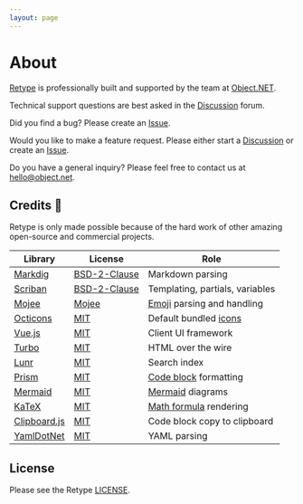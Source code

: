 ```yaml
---
layout: page
---
```

# About

[Retype](https://retype.com/) is professionally built and supported by the team at [Object.NET](https://object.net).

Technical support questions are best asked in the [Discussion](https://github.com/retypeapp/retype/discussions) forum.

Did you find a bug? Please create an [Issue](https://github.com/retypeapp/retype/issues).

Would you like to make a feature request. Please either start a [Discussion](https://github.com/retypeapp/retype/discussions) or create an [Issue](https://github.com/retypeapp/retype/issues).

Do you have a general inquiry? Please feel free to contact us at [hello@object.net](mailto:hello@object.net).

## Credits :clap:

Retype is only made possible because of the hard work of other amazing open-source and commercial projects.

| Library                                                  | License                                                                    | Role                                                                  |
| -------------------------------------------------------- | -------------------------------------------------------------------------- | --------------------------------------------------------------------- |
| [Markdig](https://github.com/xoofx/markdig)              | [BSD-2-Clause](https://github.com/xoofx/markdig/blob/master/license.txt)   | Markdown parsing                                                      |
| [Scriban](https://github.com/scriban/scriban)            | [BSD-2-Clause](https://github.com/scriban/scriban/blob/master/license.txt) | Templating, partials, variables                                       |
| [Mojee](https://mojee.io)                                | [Mojee](https://docs.mojee.io/license/)                                    | [Emoji](components/emoji.md) parsing and handling                     |
| [Octicons](https://octicons-primer.vercel.app/octicons/) | [MIT](https://github.com/primer/octicons/blob/main/LICENSE)                | Default bundled [icons](components/icon.md)                           |
| [Vue.js](https://vuejs.org/)                             | [MIT](https://github.com/vuejs/vue/blob/dev/LICENSE)                       | Client UI framework                                                   |
| [Turbo](https://turbo.hotwired.dev/)                     | [MIT](https://github.com/hotwired/turbo/blob/main/MIT-LICENSE)             | HTML over the wire                                                    |
| [Lunr](http://lunrjs.com/)                               | [MIT](https://github.com/olivernn/lunr.js/blob/master/LICENSE)             | Search index                                                          |
| [Prism](https://prismjs.com/)                            | [MIT](https://github.com/PrismJS/prism/blob/master/LICENSE)                | [Code block](components/code-block.md#syntax-highlighting) formatting |
| [Mermaid](https://mermaid-js.github.io/mermaid/)         | [MIT](https://github.com/mermaid-js/mermaid/blob/develop/LICENSE)          | [Mermaid](components/mermaid.md) diagrams                             |
| [KaTeX](https://github.com/KaTeX/KaTeX)                  | [MIT](https://github.com/KaTeX/KaTeX/blob/master/LICENSE)                  | [Math formula](components/math-formulas.md) rendering                  |
| [Clipboard.js](https://clipboardjs.com)                  | [MIT](https://clipboardjs.com/)                                            | Code block copy to clipboard                                          |
| [YamlDotNet](https://github.com/aaubry/YamlDotNet)       | [MIT](https://github.com/aaubry/YamlDotNet/blob/master/LICENSE.txt)        | YAML parsing                                                          |

## License

Please see the Retype [LICENSE](LICENSE.md).
